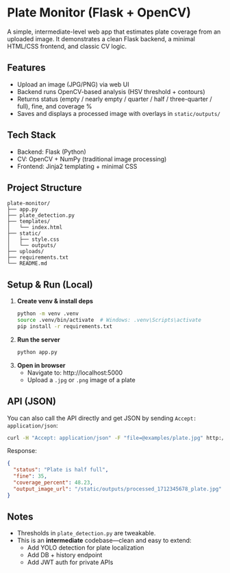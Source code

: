 
# Plate Monitor (Flask + OpenCV)

A simple, intermediate-level web app that estimates plate coverage from an uploaded image.
It demonstrates a clean Flask backend, a minimal HTML/CSS frontend, and classic CV logic.

## Features
- Upload an image (JPG/PNG) via web UI
- Backend runs OpenCV-based analysis (HSV threshold + contours)
- Returns status (empty / nearly empty / quarter / half / three-quarter / full), fine, and coverage %
- Saves and displays a processed image with overlays in `static/outputs/`

## Tech Stack
- Backend: Flask (Python)
- CV: OpenCV + NumPy (traditional image processing)
- Frontend: Jinja2 templating + minimal CSS

## Project Structure
```
plate-monitor/
├── app.py
├── plate_detection.py
├── templates/
│   └── index.html
├── static/
│   ├── style.css
│   └── outputs/
├── uploads/
├── requirements.txt
└── README.md
```

## Setup & Run (Local)
1. **Create venv & install deps**
   ```bash
   python -m venv .venv
   source .venv/bin/activate  # Windows: .venv\Scripts\activate
   pip install -r requirements.txt
   ```
2. **Run the server**
   ```bash
   python app.py
   ```
3. **Open in browser**
   - Navigate to: http://localhost:5000
   - Upload a `.jpg` or `.png` image of a plate

## API (JSON)
You can also call the API directly and get JSON by sending `Accept: application/json`:
```bash
curl -H "Accept: application/json" -F "file=@examples/plate.jpg" http://localhost:5000/upload
```
Response:
```json
{
  "status": "Plate is half full",
  "fine": 35,
  "coverage_percent": 48.23,
  "output_image_url": "/static/outputs/processed_1712345678_plate.jpg"
}
```

## Notes
- Thresholds in `plate_detection.py` are tweakable.
- This is an **intermediate** codebase—clean and easy to extend:
  - Add YOLO detection for plate localization
  - Add DB + history endpoint
  - Add JWT auth for private APIs

